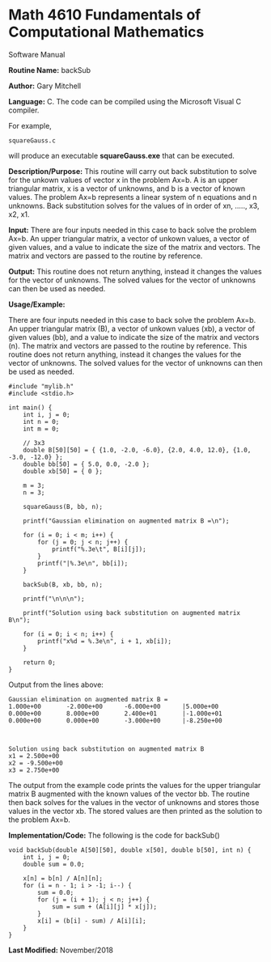# Math 4610 Fundamentals of Computational Mathematics
Software Manual

**Routine Name:**           backSub

**Author:** Gary Mitchell

**Language:** C. The code can be compiled using the Microsoft Visual C compiler.

For example,

    squareGauss.c

will produce an executable **squareGauss.exe** that can be executed.

**Description/Purpose:** This routine will carry out back substitution to solve for the unkown values of vector x in the problem Ax=b. A is an upper triangular matrix, x is a vector of unknowns, and b is a vector of known values. The problem Ax=b represents a linear system of n equations and n unknowns. Back substitution solves for the values of in order of xn, ....., x3, x2, x1.

**Input:** There are four inputs needed in this case to back solve the problem Ax=b. An upper triangular matrix, a vector of unkown values, a vector of given values, and a value to indicate the size of the matrix and vectors. The matrix and vectors are passed to the routine by reference.

**Output:** This routine does not return anything, instead it changes the values for the vector of unknowns. The solved values for the vector of unknowns can then be used as needed.

**Usage/Example:**

There are four inputs needed in this case to back solve the problem Ax=b. An upper triangular matrix (B), a vector of unkown values (xb), a vector of given values (bb), and a value to indicate the size of the matrix and vectors (n). The matrix and vectors are passed to the routine by reference. This routine does not return anything, instead it changes the values for the vector of unknowns. The solved values for the vector of unknowns can then be used as needed.

    #include "mylib.h"
    #include <stdio.h>

    int main() {
        int i, j = 0;
        int n = 0;
        int m = 0;

        // 3x3
        double B[50][50] = { {1.0, -2.0, -6.0}, {2.0, 4.0, 12.0}, {1.0, -3.0, -12.0} };
        double bb[50] = { 5.0, 0.0, -2.0 };
        double xb[50] = { 0 };

        m = 3;
        n = 3;

        squareGauss(B, bb, n);

        printf("Gaussian elimination on augmented matrix B =\n");

        for (i = 0; i < m; i++) {
            for (j = 0; j < n; j++) {
                printf("%.3e\t", B[i][j]);
            }
            printf("|%.3e\n", bb[i]);
        }

        backSub(B, xb, bb, n);

        printf("\n\n\n");

        printf("Solution using back substitution on augmented matrix B\n");

        for (i = 0; i < n; i++) {
            printf("x%d = %.3e\n", i + 1, xb[i]);
        }

        return 0;
    }

Output from the lines above:

    Gaussian elimination on augmented matrix B =
    1.000e+00       -2.000e+00      -6.000e+00      |5.000e+00
    0.000e+00       8.000e+00       2.400e+01       |-1.000e+01
    0.000e+00       0.000e+00       -3.000e+00      |-8.250e+00



    Solution using back substitution on augmented matrix B
    x1 = 2.500e+00
    x2 = -9.500e+00
    x3 = 2.750e+00

The output from the example code prints the values for the upper triangular matrix B augmented with the known values of the vector bb. The routine then back solves for the values in the vector of unknowns and stores those values in the vector xb. The stored values are then printed as the solution to the problem Ax=b.

**Implementation/Code:** The following is the code for backSub()

    void backSub(double A[50][50], double x[50], double b[50], int n) {
        int i, j = 0;
        double sum = 0.0;

        x[n] = b[n] / A[n][n];
        for (i = n - 1; i > -1; i--) {
            sum = 0.0;
            for (j = (i + 1); j < n; j++) {
                sum = sum + (A[i][j] * x[j]);
            }
            x[i] = (b[i] - sum) / A[i][i];
        }
    }

**Last Modified:** November/2018

